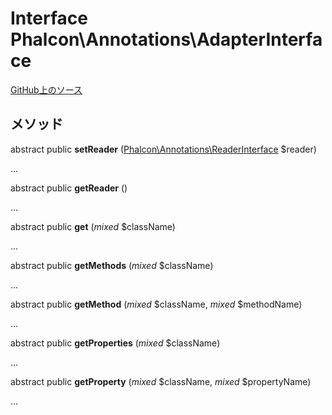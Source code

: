 # Interface **Phalcon\\Annotations\\AdapterInterface**

<a href="https://github.com/phalcon/cphalcon/blob/master/phalcon/annotations/adapterinterface.zep" class="btn btn-default btn-sm">GitHub上のソース</a>

## メソッド

abstract public **setReader** ([Phalcon\Annotations\ReaderInterface](/en/3.1.2/api/Phalcon_Annotations_ReaderInterface) $reader)

...

abstract public **getReader** ()

...

abstract public **get** (*mixed* $className)

...

abstract public **getMethods** (*mixed* $className)

...

abstract public **getMethod** (*mixed* $className, *mixed* $methodName)

...

abstract public **getProperties** (*mixed* $className)

...

abstract public **getProperty** (*mixed* $className, *mixed* $propertyName)

...